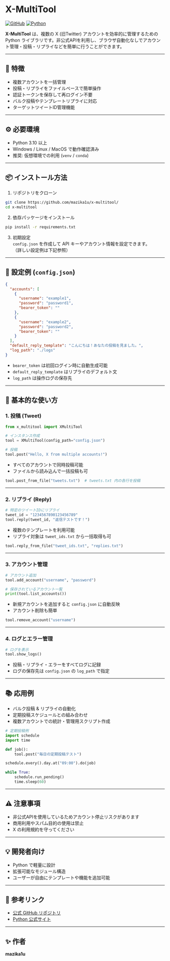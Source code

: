 # X-MultiTool

[![GitHub](https://img.shields.io/badge/GitHub-mazika1u/x--multitool-blue?logo=github)](https://github.com/mazika1u/x-multitool/)
[![Python](https://img.shields.io/badge/Python-3.10%2B-blue?logo=python)](https://www.python.org/)

**X-MultiTool** は、複数の X (旧Twitter) アカウントを効率的に管理するための Python ライブラリです。非公式APIを利用し、ブラウザ自動化なしでアカウント管理・投稿・リプライなどを簡単に行うことができます。

---

## 📌 特徴

- 複数アカウントを一括管理  
- 投稿・リプライをファイルベースで簡単操作  
- 認証トークンを保存して再ログイン不要  
- バルク投稿やテンプレートリプライに対応  
- ターゲットツイートID管理機能  

---

## ⚙️ 必要環境

- Python 3.10 以上  
- Windows / Linux / MacOS で動作確認済み  
- 推奨: 仮想環境での利用 (`venv` / `conda`)  

---

## 📦 インストール方法

1. リポジトリをクローン

```bash
git clone https://github.com/mazika1u/x-multitool/
cd x-multitool
```

2. 依存パッケージをインストール

```bash
pip install -r requirements.txt
```

3. 初期設定  
   `config.json` を作成して API キーやアカウント情報を設定できます。  
   （詳しい設定例は下記参照）

---

## 📝 設定例 (`config.json`)

```json
{
  "accounts": [
    {
      "username": "example1",
      "password": "password1",
      "bearer_token": ""
    },
    {
      "username": "example2",
      "password": "password2",
      "bearer_token": ""
    }
  ],
  "default_reply_template": "こんにちは！あなたの投稿を見ました。",
  "log_path": "./logs"
}
```

- `bearer_token` は初回ログイン時に自動生成可能
- `default_reply_template` はリプライのデフォルト文
- `log_path` は操作ログの保存先

---

## 🚀 基本的な使い方

### 1. 投稿 (Tweet)

```python
from x_multitool import XMultiTool

# インスタンス作成
tool = XMultiTool(config_path="config.json")

# 投稿
tool.post("Hello, X from multiple accounts!")
```

- すべてのアカウントで同時投稿可能
- ファイルから読み込んで一括投稿も可

```python
tool.post_from_file("tweets.txt")  # tweets.txt 内の各行を投稿
```

---

### 2. リプライ (Reply)

```python
# 特定のツイートIDにリプライ
tweet_id = "1234567890123456789"
tool.reply(tweet_id, "返信テストです！")
```

- 複数のテンプレートを利用可能
- リプライ対象は `tweet_ids.txt` から一括取得も可

```python
tool.reply_from_file("tweet_ids.txt", "replies.txt")
```

---

### 3. アカウント管理

```python
# アカウント追加
tool.add_account("username", "password")

# 保存されているアカウント一覧
print(tool.list_accounts())
```

- 新規アカウントを追加すると `config.json` に自動反映
- アカウント削除も簡単

```python
tool.remove_account("username")
```

---

### 4. ログとエラー管理

```python
# ログを表示
tool.show_logs()
```

- 投稿・リプライ・エラーをすべてログに記録
- ログの保存先は `config.json` の `log_path` で指定

---

## 📚 応用例

- バルク投稿 & リプライの自動化  
- 定期投稿スケジュールとの組み合わせ  
- 複数アカウントでの統計・管理用スクリプト作成  

```python
# 定期投稿例
import schedule
import time

def job():
    tool.post("毎日の定期投稿テスト")

schedule.every().day.at("09:00").do(job)

while True:
    schedule.run_pending()
    time.sleep(60)
```

---

## ⚠️ 注意事項

- 非公式APIを使用しているためアカウント停止リスクがあります  
- 商用利用やスパム目的の使用は禁止  
- X の利用規約を守ってください  

---

## 💡 開発者向け

- Python で軽量に設計  
- 拡張可能なモジュール構造  
- ユーザーが自由にテンプレートや機能を追加可能  

---

## 📖 参考リンク

- [公式 GitHub リポジトリ](https://github.com/mazika1u/x-multitool/)  
- [Python 公式サイト](https://www.python.org/)  

---

## ✨ 作者

**mazika1u**  
